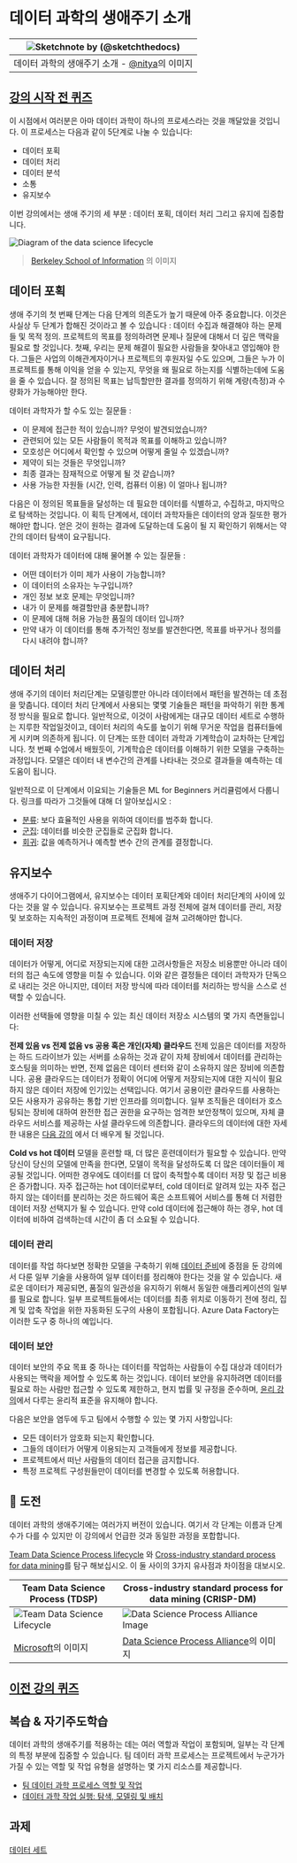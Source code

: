 # 데이터 과학의 생애주기 소개

|![ Sketchnote by [(@sketchthedocs)](https://sketchthedocs.dev) ](../../../sketchnotes/14-DataScience-Lifecycle.png)|
|:---:|
| 데이터 과학의 생애주기 소개 - [@nitya](https://twitter.com/nitya)의 이미지 |

## [강의 시작 전 퀴즈](https://red-water-0103e7a0f.azurestaticapps.net/quiz/26)

이 시점에서 여러분은 아마 데이터 과학이 하나의 프로세스라는 것을 깨달았을 것입니다. 이 프로세스는 다음과 같이 5단계로 나눌 수 있습니다:

- 데이터 포획
- 데이터 처리
- 데이터 분석
- 소통
- 유지보수


이번 강의에서는 생애 주기의 세 부분 : 데이터 포획, 데이터 처리 그리고 유지에 집중합니다.

![Diagram of the data science lifecycle](.././images/data-science-lifecycle.jpg)
> [Berkeley School of Information](https://ischoolonline.berkeley.edu/data-science/what-is-data-science/) 의 이미지

## 데이터 포획

생애 주기의 첫 번째 단계는 다음 단계의 의존도가 높기 때문에 아주 중요합니다. 이것은 사실상 두 단계가 합해진 것이라고 볼 수 있습니다 : 데이터 수집과 해결해야 하는 문제들 및 목적 정의.
프로젝트의 목표를 정의하려면 문제나 질문에 대해서 더 깊은 맥락을 필요로 할 것입니다. 첫째, 우리는 문제 해결이 필요한 사람들을 찾아내고 영입해야 한다. 그들은 사업의 이해관계자이거나 프로젝트의 후원자일 수도 있으며, 그들은 누가 이 프로젝트를 통해 이익을 얻을 수 있는지, 무엇을 왜 필요로 하는지를 식별하는데에 도움을 줄 수 있습니다. 잘 정의된 목표는 납득할만한 결과를 정의하기 위해 계량(측정)과 수량화가 가능해야만 한다.

데이터 과학자가 할 수도 있는 질문들 :
-	이 문제에 접근한 적이 있습니까? 무엇이 발견되었습니까?
-	관련되어 있는 모든 사람들이 목적과 목표를 이해하고 있습니까?
-	모호성은 어디에서 확인할 수 있으며 어떻게 줄일 수 있겠습니까?
-	제약이 되는 것들은 무엇입니까?
-	최종 결과는 잠재적으로 어떻게 될 것 같습니까?
-	사용 가능한 자원들 (시간, 인력, 컴퓨터 이용) 이 얼마나 됩니까?

다음은 이 정의된 목표들을 달성하는 데 필요한 데이터를 식별하고, 수집하고, 마지막으로 탐색하는 것입니다. 이 획득 단계에서, 데이터 과학자들은 데이터의 양과 질또한 평가해야만 합니다. 얻은 것이 원하는 결과에 도달하는데 도움이 될 지 확인하기 위해서는 약간의 데이터 탐색이 요구됩니다.

데이터 과학자가 데이터에 대해 물어볼 수 있는 질문들 :
-	어떤 데이터가 이미 제가 사용이 가능합니까?
-	이 데이터의 소유자는 누구입니까?
-	개인 정보 보호 문제는 무엇입니까? 
-	내가 이 문제를 해결할만큼 충분합니까?
-	이 문제에 대해 허용 가능한 품질의 데이터 입니까?
-	만약 내가 이 데이터를 통해 추가적인 정보를 발견한다면, 목표를 바꾸거나 정의를 다시 내려야 합니까?

## 데이터 처리

생애 주기의 데이터 처리단계는 모델링뿐만 아니라 데이터에서 패턴을 발견하는 데 초점을 맞춥니다. 데이터 처리 단계에서 사용되는 몇몇 기술들은 패턴을 파악하기 위한 통계정 방식을 필요로 합니다. 일반적으로, 이것이 사람에게는 대규모 데이터 세트로 수행하는 지루한 작업일것이고, 데이터 처리의 속도를 높이기 위해 무거운 작업을 컴퓨터들에게 시키며 의존하게 됩니다. 이 단계는 또한 데이터 과학과 기계학습이 교차하는 단계입니다. 첫 번째 수업에서 배웠듯이, 기계학습은 데이터를 이해하기 위한 모델을 구축하는 과정입니다. 모델은 데이터 내 변수간의 관계를 나타내는 것으로 결과들을 예측하는 데 도움이 됩니다.

일반적으로 이 단계에서 이요되는 기술들은 ML for Beginners 커리큘럼에서 다룹니다. 링크를 따라가 그것들에 대해 더 알아보십시오 :

- [분류](https://github.com/microsoft/ML-For-Beginners/tree/main/4-Classification):  보다 효율적인 사용을 위하여 데이터를 범주화 합니다.
- [군집](https://github.com/microsoft/ML-For-Beginners/tree/main/5-Clustering): 데이터를 비슷한 군집들로 군집화 합니다.
- [회귀](https://github.com/microsoft/ML-For-Beginners/tree/main/2-Regression): 값을 예측하거나 예측할 변수 간의 관계를 결정합니다.

## 유지보수
생애주기 다이어그램에서, 유지보수는 데이터 포획단계와 데이터 처리단계의 사이에 있다는 것을 알 수 있습니다. 유지보수는 프로젝트 과정 전체에 걸쳐 데이터를 관리, 저장 및 보호하는 지속적인 과정이며 프로젝트 전체에 걸쳐 고려해야만 합니다.

### 데이터 저장
데이터가 어떻게, 어디로 저장되는지에 대한 고려사항들은 저장소 비용뿐만 아니라 데이터의 접근 속도에 영향을 미칠 수 있습니다. 이와 같은 결정들은 데이터 과학자가 단독으로 내리는 것은 아니지만, 데이터 저장 방식에 따라 데이터를 처리하는 방식을 스스로 선택할 수 있습니다.

이러한 선택들에 영향을 미칠 수 있는 최신 데이터 저장소 시스템의 몇 가지 측면들입니다:

**전제 있음 vs 전제 없음 vs 공용 혹은 개인(자체) 클라우드**
전제 있음은 데이터를 저장하는 하드 드라이브가 있는 서버를 소유하는 것과 같이 자체 장비에서 데이터를 관리하는 호스팅을 의미하는 반면, 전제 없음은 데이터 센터와 같이 소유하지 않은 장비에 의존합니다. 공용 클라우드는 데이터가 정확이 어디에 어떻게 저장되는지에 대한 지식이 필요하지 않은 데이터 저장에 인기있는 선택입니다. 여기서 공용이란 클라우드를 사용하는 모든 사용자가 공유하는 통합 기반 인프라를 의미합니다. 일부 조직들은 데이터가 호스팅되는 장비에 대하여 완전한 접근 권한을 요구하는 엄격한 보안정책이 있으며, 자체 클라우드 서비스를 제공하는 사설 클라우드에 의존합니다. 클라우드의 데이터에 대한 자세한 내용은 [다음 강의](5-Data-Science-In-Cloud) 에서 더 배우게 될 것입니다.

**Cold vs hot 데이터** 
모델을 훈련할 때, 더 많은 훈련데이터가 필요할 수 있습니다. 만약 당신이 당신의 모델에 만족을 한다면, 모델이 목적을 달성하도록 더 많은 데이터들이 제공될 것입니다. 어떠한 경우에도 데이터를 더 많이 축적할수록 데이터 저장 및 접근 비용은 증가합니다. 자주 접근하는 hot 데이터로부터, cold 데이터로 알려져 있는 자주 접근하지 않는 데이터를 분리하는 것은 하드웨어 혹은 소프트웨어 서비스를 통해 더 저렴한 데이터 저장 선택지가 될 수 있습니다. 만약 cold 데이터에 접근해야 하는 경우, hot 데이터에 비하여 검색하는데 시간이 좀 더 소요될 수 있습니다.

### 데이터 관리
데이터를 작업 하다보면 정확한 모델을 구축하기 위해 [데이터 준비](2-Working-With-Data\08-data-preparation)에 중점을 둔 강의에서 다룬 일부 기술을 사용하여 일부 데이터를 정리해야 한다는 것을 알 수 있습니다. 새로운 데이터가 제공되면, 품질의 일관성을 유지하기 위해서 동일한 애플리케이션의 일부를 필요로 합니다. 일부 프로젝트들에서는 데이터를 최종 위치로 이동하기 전에 정리, 집계 및 압축 작업을 위한 자동화된 도구의 사용이 포합됩니다. Azure Data Factory는 이러한 도구 중 하나의 예입니다.

### 데이터 보안
데이터 보안의 주요 목표 중 하나는 데이터를 작업하는 사람들이 수집 대상과 데이터가 사용되는 맥락을 제어할 수 있도록 하는 것입니다. 데이터 보안을 유지하려면 데이터를 필요로 하는 사람만 접근할 수 있도록 제한하고, 현지 법률 및 규정을 준수하며, [윤리 강의](1-Introduction\02-ethics)에서 다루는 윤리적 표준을 유지해야 합니다.

다음은 보안을 염두에 두고 팀에서 수행할 수 있는 몇 가지 사항입니다:
- 모든 데이터가 암호화 되는지 확인합니다.
- 그들의 데이터가 어떻게 이용되는지 고객들에게 정보를 제공합니다.
- 프로젝트에서 떠난 사람들의 데이터 접근을 금지합니다.
- 특정 프로젝트 구성원들만이 데이터를 변경할 수 있도록 허용합니다.


## 🚀 도전

데이터 과학의 생애주기에는 여러가지 버전이 있습니다. 여기서 각 단계는 이름과 단계 수가 다를 수 있지만 이 강의에서 언급한 것과 동일한 과정을 포합합니다.

[Team Data Science Process lifecycle](https://docs.microsoft.com/en-us/azure/architecture/data-science-process/lifecycle) 와 [Cross-industry standard process for data mining](https://www.datascience-pm.com/crisp-dm-2/)를 탐구 해보십시오. 이 둘 사이의 3가지 유사점과 차이점을 대보시오.

|Team Data Science Process (TDSP)|Cross-industry standard process for data mining (CRISP-DM)|
|--|--|
|![Team Data Science Lifecycle](.././images/tdsp-lifecycle2.png) | ![Data Science Process Alliance Image](.././images/CRISP-DM.png) |
| [Microsoft](https://docs.microsoft.comazure/architecture/data-science-process/lifecycle)의 이미지 | [Data Science Process Alliance](https://www.datascience-pm.com/crisp-dm-2/)의 이미지 |

## [이전 강의 퀴즈](https://red-water-0103e7a0f.azurestaticapps.net/quiz/27)

## 복습 & 자기주도학습

데이터 과학의 생애주기를 적용하는 데는 여러 역할과 작업이 포함되며, 일부는 각 단계의 특정 부분에 집중할 수 있습니다. 팀 데이터 과학 프로세스는 프로젝트에서 누군가가 가질 수 있는 역할 및 작업 유형을 설명하는 몇 가지 리소스를 제공합니다.

* [팀 데이터 과학 프로세스 역할 및 작업](https://docs.microsoft.com/en-us/azure/architecture/data-science-process/roles-tasks)
* [데이터 과학 작업 실행: 탐색, 모델링 및 배치](https://docs.microsoft.com/en-us/azure/architecture/data-science-process/execute-data-science-tasks)

## 과제
[데이터 세트](assignment.md)
